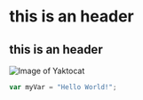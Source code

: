 # <h1> this is an header 
## <h2>this is an header
![Image of Yaktocat](https://octodex.github.com/images/yaktocat.png)
~~~ javascript
var myVar = "Hello World!";
~~~

